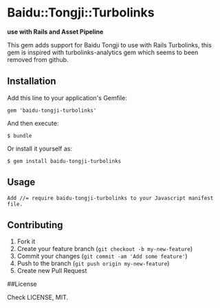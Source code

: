 # Baidu::Tongji::Turbolinks

**use with Rails and Asset Pipeline**

This gem adds support for Baidu Tongji to use with Rails Turbolinks, this gem is inspired with turbolinks-analytics gem which seems to been removed from github.

## Installation

Add this line to your application's Gemfile:

    gem 'baidu-tongji-turbolinks'

And then execute:

    $ bundle

Or install it yourself as:

    $ gem install baidu-tongji-turbolinks

## Usage

	Add //= require baidu-tongji-turbolinks to your Javascript manifest file.

## Contributing

1. Fork it
2. Create your feature branch (`git checkout -b my-new-feature`)
3. Commit your changes (`git commit -am 'Add some feature'`)
4. Push to the branch (`git push origin my-new-feature`)
5. Create new Pull Request

##License

Check LICENSE, MIT.
